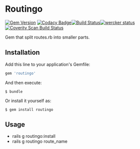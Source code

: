 # Routingo

[![Gem Version](https://badge.fury.io/rb/routingo.svg)](https://badge.fury.io/rb/routingo)
[![Codacy Badge](https://api.codacy.com/project/badge/Grade/ce7bae3716df48de8f98e56cd70cda15)](https://www.codacy.com/app/webguruserbia/routingo?utm_source=github.com&amp;utm_medium=referral&amp;utm_content=popac/routingo&amp;utm_campaign=Badge_Grade)[![Build Status](https://travis-ci.org/popac/routingo.svg?branch=master)](https://travis-ci.org/popac/routingo)[![wercker status](https://app.wercker.com/status/7635ae97e127b9ff8b8c32de4aeec514/s/master "wercker status")](https://app.wercker.com/project/byKey/7635ae97e127b9ff8b8c32de4aeec514)
<a href="https://scan.coverity.com/projects/popac-routingo">
  <img alt="Coverity Scan Build Status"
       src="https://scan.coverity.com/projects/19405/badge.svg"/>
</a>

Gem that split routes.rb into smaller parts.

## Installation

Add this line to your application's Gemfile:

```ruby
gem 'routingo'
```

And then execute:

    $ bundle

Or install it yourself as:

    $ gem install routingo

## Usage

  - rails g routingo:install
  - rails g routingo route_name
